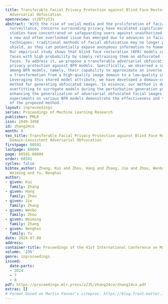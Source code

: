 ```yaml
---
title: Transferable Facial Privacy Protection against Blind Face Restoration via Domain-Consistent
  Adversarial Obfuscation
openreview: st2BTty53v
abstract: 'With the rise of social media and the proliferation of facial recognition
  surveillance, concerns surrounding privacy have escalated significantly. While numerous
  studies have concentrated on safeguarding users against unauthorized face recognition,
  a new and often overlooked issue has emerged due to advances in facial restoration
  techniques: traditional methods of facial obfuscation may no longer provide a secure
  shield, as they can potentially expose anonymous information to human perception.
  Our empirical study shows that blind face restoration (BFR) models can restore obfuscated
  faces with high probability by simply retraining them on obfuscated (e.g., pixelated)
  faces. To address it, we propose a transferable adversarial obfuscation method for
  privacy protection against BFR models. Specifically, we observed a common characteristic
  among BFR models, namely, their capability to approximate an inverse mapping of
  a transformation from a high-quality image domain to a low-quality image domain.
  Leveraging this shared model attribute, we have developed a domain-consistent adversarial
  method for generating obfuscated images. In essence, our method is designed to minimize
  overfitting to surrogate models during the perturbation generation process, thereby
  enhancing the generalization of adversarial obfuscated facial images. Extensive
  experiments on various BFR models demonstrate the effectiveness and transferability
  of the proposed method.'
layout: inproceedings
series: Proceedings of Machine Learning Research
publisher: PMLR
issn: 2640-3498
id: zhang24co
month: 0
tex_title: Transferable Facial Privacy Protection against Blind Face Restoration via
  Domain-Consistent Adversarial Obfuscation
firstpage: 60591
lastpage: 60604
page: 60591-60604
order: 60591
cycles: false
bibtex_author: Zhang, Kui and Zhou, Hang and Zhang, Jie and Zhou, Wenbo and Zhang,
  Weiming and Yu, Nenghai
author:
- given: Kui
  family: Zhang
- given: Hang
  family: Zhou
- given: Jie
  family: Zhang
- given: Wenbo
  family: Zhou
- given: Weiming
  family: Zhang
- given: Nenghai
  family: Yu
date: 2024-07-08
address:
container-title: Proceedings of the 41st International Conference on Machine Learning
volume: '235'
genre: inproceedings
issued:
  date-parts:
  - 2024
  - 7
  - 8
pdf: https://proceedings.mlr.press/v235/zhang24co/zhang24co.pdf
extras: []
# Format based on Martin Fenner's citeproc: https://blog.front-matter.io/posts/citeproc-yaml-for-bibliographies/
---
```


